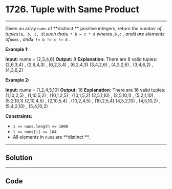 # 1726. Tuple with Same Product

---

Given an array `nums` of **distinct ** positive integers, return _the number of tuples_`(a, b, c, d)`_such that_`a * b = c * d` _where_`a` _,_`b` _,_`c` _, and_`d` _are elements of_`nums` _, and_`a != b != c != d` _._

 

**Example 1:**


**Input:** nums = [2,3,4,6]
**Output:** 8
**Explanation:** There are 8 valid tuples:
(2,6,3,4) , (2,6,4,3) , (6,2,3,4) , (6,2,4,3)
(3,4,2,6) , (4,3,2,6) , (3,4,6,2) , (4,3,6,2)


**Example 2:**


**Input:** nums = [1,2,4,5,10]
**Output:** 16
**Explanation:** There are 16 valid tuples:
(1,10,2,5) , (1,10,5,2) , (10,1,2,5) , (10,1,5,2)
(2,5,1,10) , (2,5,10,1) , (5,2,1,10) , (5,2,10,1)
(2,10,4,5) , (2,10,5,4) , (10,2,4,5) , (10,2,5,4)
(4,5,2,10) , (4,5,10,2) , (5,4,2,10) , (5,4,10,2)


 

**Constraints:**

  * `1 <= nums.length <= 1000`
  * `1 <= nums[i] <= 104`
  * All elements in `nums` are **distinct **.

---

## Solution



---

## Code
```python


```